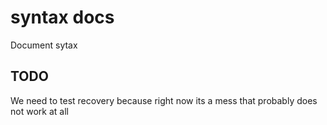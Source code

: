 # syntax docs

Document sytax


## TODO   

We need to test recovery because right now its a mess that probably does not work at all
